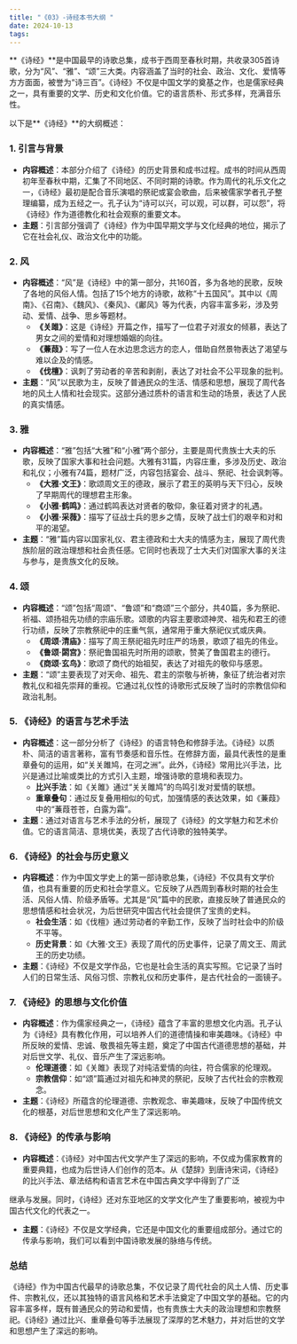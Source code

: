 ```yaml
---
title: "《03》-诗经本书大纲 "
date: 2024-10-13
tags: 
---
```

**《诗经》**是中国最早的诗歌总集，成书于西周至春秋时期，共收录305首诗歌，分为“风”、“雅”、“颂”三大类。内容涵盖了当时的社会、政治、文化、爱情等方方面面，被誉为“诗三百”。《诗经》不仅是中国文学的奠基之作，也是儒家经典之一，具有重要的文学、历史和文化价值。它的语言质朴、形式多样，充满音乐性。

以下是**《诗经》**的大纲概述：

### 1. **引言与背景**
- **内容概述**：本部分介绍了《诗经》的历史背景和成书过程。成书的时间从西周初年至春秋中期，汇集了不同地区、不同时期的诗歌。作为周代的礼乐文化之一，《诗经》最初是配合音乐演唱的祭祀或宴会歌曲，后来被儒家学者孔子整理编纂，成为五经之一。孔子认为“诗可以兴，可以观，可以群，可以怨”，将《诗经》作为道德教化和社会观察的重要文本。
- **主题**：引言部分强调了《诗经》作为中国早期文学与文化经典的地位，揭示了它在社会礼仪、政治文化中的功能。

### 2. **风**
- **内容概述**：“风”是《诗经》中的第一部分，共160首，多为各地的民歌，反映了各地的风俗人情。包括了15个地方的诗歌，故称“十五国风”。其中以《周南》、《召南》、《魏风》、《秦风》、《鄘风》等为代表，内容丰富多彩，涉及劳动、爱情、战争、思乡等题材。
  - **《关雎》**：这是《诗经》开篇之作，描写了一位君子对淑女的倾慕，表达了男女之间的爱情和对理想婚姻的向往。
  - **《蒹葭》**：写了一位人在水边思念远方的恋人，借助自然景物表达了渴望与难以企及的情感。
  - **《伐檀》**：讽刺了劳动者的辛苦和剥削，表达了对社会不公平现象的批判。
- **主题**：“风”以民歌为主，反映了普通民众的生活、情感和思想，展现了周代各地的风土人情和社会现实。这部分通过质朴的语言和生动的场景，表达了人民的真实情感。

### 3. **雅**
- **内容概述**：“雅”包括“大雅”和“小雅”两个部分，主要是周代贵族士大夫的乐歌，反映了国家大事和社会问题。大雅有31篇，内容庄重，多涉及历史、政治和礼仪；小雅有74篇，题材广泛，内容包括宴会、战斗、祭祀、社会讽刺等。
  - **《大雅·文王》**：歌颂周文王的德政，展示了君王的英明与天下归心，反映了早期周代的理想君主形象。
  - **《小雅·鹤鸣》**：通过鹤鸣表达对贤者的敬仰，象征着对贤才的礼遇。
  - **《小雅·采薇》**：描写了征战士兵的思乡之情，反映了战士们的艰辛和对和平的渴望。
- **主题**：“雅”篇内容以国家礼仪、君主德政和士大夫的情感为主，展现了周代贵族阶层的政治理想和社会责任感。它同时也表现了士大夫们对国家大事的关注与参与，是贵族文化的反映。

### 4. **颂**
- **内容概述**：“颂”包括“周颂”、“鲁颂”和“商颂”三个部分，共40篇，多为祭祀、祈福、颂扬祖先功绩的宗庙乐歌。颂歌的内容主要歌颂神灵、祖先和君王的德行功绩，反映了宗教祭祀中的庄重气氛，通常用于重大祭祀仪式或庆典。
  - **《周颂·清庙》**：描写了周王祭祀祖先时庄严的场景，歌颂了祖先的伟业。
  - **《鲁颂·閟宫》**：祭祀鲁国祖先时所用的颂歌，赞美了鲁国君主的德行。
  - **《商颂·玄鸟》**：歌颂了商代的始祖契，表达了对祖先的敬仰与感恩。
- **主题**：“颂”主要表现了对天命、祖先、君主的崇敬与祈祷，象征了统治者对宗教礼仪和祖先崇拜的重视。它通过礼仪性的诗歌形式反映了当时的宗教信仰和政治礼制。

### 5. **《诗经》的语言与艺术手法**
- **内容概述**：这一部分分析了《诗经》的语言特色和修辞手法。《诗经》以质朴、简洁的语言著称，富有节奏感和音乐性。在修辞方面，最具代表性的是重章叠句的运用，如“关关雎鸠，在河之洲”。此外，《诗经》常用比兴手法，比兴是通过比喻或类比的方式引入主题，增强诗歌的意境和表现力。
  - **比兴手法**：如《关雎》通过“关关雎鸠”的鸟鸣引发对爱情的联想。
  - **重章叠句**：通过反复叠用相似的句式，加强情感的表达效果，如《蒹葭》中的“蒹葭苍苍，白露为霜”。
- **主题**：通过对语言与艺术手法的分析，展现了《诗经》的文学魅力和艺术价值。它的语言简洁、意境优美，表现了古代诗歌的独特美学。

### 6. **《诗经》的社会与历史意义**
- **内容概述**：作为中国文学史上的第一部诗歌总集，《诗经》不仅具有文学价值，也具有重要的历史和社会学意义。它反映了从西周到春秋时期的社会生活、风俗人情、阶级矛盾等。尤其是“风”篇中的民歌，直接反映了普通民众的思想情感和社会状况，为后世研究中国古代社会提供了宝贵的史料。
  - **社会生活**：如《伐檀》通过劳动者的辛勤工作，反映了当时社会中的阶级不平等。
  - **历史背景**：如《大雅·文王》表现了周代的历史事件，记录了周文王、周武王的历史功绩。
- **主题**：《诗经》不仅是文学作品，它也是社会生活的真实写照。它记录了当时人们的日常生活、风俗习惯、宗教礼仪和历史事件，是古代社会的一面镜子。

### 7. **《诗经》的思想与文化价值**
- **内容概述**：作为儒家经典之一，《诗经》蕴含了丰富的思想文化内涵。孔子认为《诗经》具有教化作用，可以培养人们的道德情操和审美趣味。《诗经》中所反映的爱情、忠诚、敬畏祖先等主题，奠定了中国古代道德思想的基础，并对后世文学、礼仪、音乐产生了深远影响。
  - **伦理道德**：如《关雎》表现了对纯洁爱情的向往，符合儒家的伦理观。
  - **宗教信仰**：如“颂”篇通过对祖先和神灵的祭祀，反映了古代社会的宗教观念。
- **主题**：《诗经》所蕴含的伦理道德、宗教观念、审美趣味，反映了中国传统文化的根基，对后世思想和文化产生了深远影响。

### 8. **《诗经》的传承与影响**
- **内容概述**：《诗经》对中国古代文学产生了深远的影响，不仅成为儒家教育的重要典籍，也成为后世诗人们创作的范本。从《楚辞》到唐诗宋词，《诗经》的比兴手法、章法结构和语言艺术在中国古典文学中得到了广泛

继承与发展。同时，《诗经》还对东亚地区的文学文化产生了重要影响，被视为中国古代文化的代表之一。
- **主题**：《诗经》不仅是文学经典，它还是中国文化的重要组成部分。通过它的传承与影响，我们可以看到中国诗歌发展的脉络与传统。

### **总结**
《诗经》作为中国古代最早的诗歌总集，不仅记录了周代社会的风土人情、历史事件、宗教礼仪，还以其独特的语言风格和艺术手法奠定了中国文学的基础。它的内容丰富多样，既有普通民众的劳动和爱情，也有贵族士大夫的政治理想和宗教祭祀。《诗经》通过比兴、重章叠句等手法展现了深厚的艺术魅力，并对后世的文学和思想产生了深远的影响。
